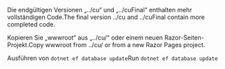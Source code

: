 <span data-ttu-id="7150a-101">Die endgültigen Versionen „../cu“ und „../cuFinal“ enthalten mehr vollständigen Code.</span><span class="sxs-lookup"><span data-stu-id="7150a-101">The final version ../cu and ../cuFinal contain more completed code.</span></span>

<span data-ttu-id="7150a-102">Kopieren Sie „wwwroot“ aus „../cu/“ oder einem neuen Razor-Seiten-Projekt.</span><span class="sxs-lookup"><span data-stu-id="7150a-102">Copy wwwroot from ../cu/ or from a new Razor Pages project.</span></span>

<span data-ttu-id="7150a-103">Ausführen von `dotnet ef database update`</span><span class="sxs-lookup"><span data-stu-id="7150a-103">Run `dotnet ef database update`</span></span>
